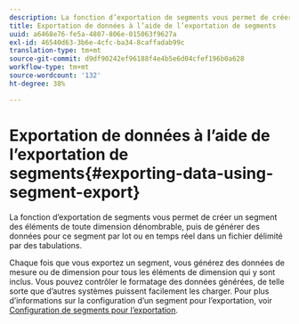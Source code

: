 ```yaml
---
description: La fonction d’exportation de segments vous permet de créer un segment des éléments de toute dimension dénombrable, puis de générer des données pour ce segment par lot ou en temps réel dans un fichier délimité par des tabulations.
title: Exportation de données à l’aide de l’exportation de segments
uuid: a6468e76-fe5a-4807-806e-015063f9627a
exl-id: 46540d63-3b6e-4cfc-ba34-8caffadab99c
translation-type: tm+mt
source-git-commit: d9df90242ef96188f4e4b5e6d04cfef196b0a628
workflow-type: tm+mt
source-wordcount: '132'
ht-degree: 38%

---
```


# Exportation de données à l’aide de l’exportation de segments{#exporting-data-using-segment-export}

La fonction d’exportation de segments vous permet de créer un segment des éléments de toute dimension dénombrable, puis de générer des données pour ce segment par lot ou en temps réel dans un fichier délimité par des tabulations.

Chaque fois que vous exportez un segment, vous générez des données de mesure ou de dimension pour tous les éléments de dimension qui y sont inclus. Vous pouvez contrôler le formatage des données générées, de telle sorte que d’autres systèmes puissent facilement les charger. Pour plus d’informations sur la configuration d’un segment pour l’exportation, voir [Configuration de segments pour l’exportation](../../../home/c-get-started/c-exp-data-seg-exp/t-config-sgts-expt.md#task-8857f221fa66463990ec9b60db6db372).
